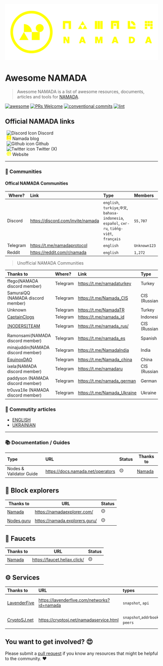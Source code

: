 <picture class="banner-logo-container">
  <source media="(prefers-color-scheme: dark)" srcset="./assets/logo_namada_for_dark_mode.svg">
  <source media="(prefers-color-scheme: light)" srcset="./assets/logo_namada_for_light_mode.svg">
  <img alt="namada_logo_banner" src="./assets/logo_namada_for_dark_mode.svg" id="banner-logo">
</picture>

# Awesome NAMADA

> Awesome NAMADA is a list of awesome resources, documents, articles and tools for [NAMADA](https://namada.net).

[![awesome](https://cdn.rawgit.com/sindresorhus/awesome/d7305f38d29fed78fa85652e3a63e154dd8e8829/media/badge.svg?style=for-the-badge)](https://github.com/anoma/namada-awesome)
[![PRs Welcome](https://img.shields.io/badge/PRs-welcome-brightgreen.svg?style=for-the-badge)](https://makeapullrequest.com)
[![conventional commits](https://img.shields.io/badge/Conventional%20Commits-1.0.0-yellow.svg?style=for-the-badge&logo=conventionalcommits)](https://conventionalcommits.org)
[![lint](https://img.shields.io/github/actions/workflow/status/mellifera-labs/namada-awesome/lint.yml?label=Lint&style=for-the-badge&logo=github)](https://github.com/mellifera-labs/namada-awesome/actions/workflows/lint.yml)

## Official NAMADA links

<div>
  <a href="https://discord.com/invite/namada" style="text-decoration: none; margin-left: 5px; display: inline-block;">
    <picture>
      <source media="(prefers-color-scheme: dark)" srcset="https://cdn.simpleicons.org/discord/yellow">
      <source media="(prefers-color-scheme: light)" srcset="https://cdn.simpleicons.org/discord/black">
      <img height="15" width="15" alt="Discord Icon" src="https://cdn.simpleicons.org/discord/yellow">
    </picture> Discord
  </a>
</div>

<div>
  <a href="https://namada.net/blog" style="text-decoration: none; margin-left: 5px; display: inline-block;">
    <picture>
      <source media="(prefers-color-scheme: dark)" srcset="./assets/blog-yellow.svg">
      <source media="(prefers-color-scheme: light)" srcset="./assets/blog-black.svg">
      <img height="15" width="15" alt="Medium icon" src="./assets/blog-yellow.svg">
    </picture> Namada blog
  </a>
</div>

<div>
  <a href="https://github.com/anoma/namada" style="text-decoration: none; margin-left: 5px; display: inline-block;">
    <picture>
      <source media="(prefers-color-scheme: dark)" srcset="https://cdn.simpleicons.org/github/yellow">
      <source media="(prefers-color-scheme: light)" srcset="https://cdn.simpleicons.org/github/black">
      <img height="15" width="15" alt="Github icon" src="https://cdn.simpleicons.org/github/yellow">
    </picture> Github
  </a>
</div>

<div>
  <a href="https://twitter.com/namada" style="text-decoration: none; margin-left: 5px; display: inline-block;">
    <picture>
      <source media="(prefers-color-scheme: dark)" srcset="https://cdn.simpleicons.org/x/yellow">
      <source media="(prefers-color-scheme: light)" srcset="https://cdn.simpleicons.org/x/black">
      <img height="15" width="15" alt="Twitter icon" src="https://cdn.simpleicons.org/x/yellow">
    </picture> Twitter (X)
  </a>
</div>

<div>
  <a href="https://namada.net" style="text-decoration: none; margin-left: 5px; display: inline-block;">
    <picture>
      <source media="(prefers-color-scheme: dark)" srcset="./assets/globe-yellow.svg">
      <source media="(prefers-color-scheme: light)" srcset="./assets/globe-black.svg">
      <img height="15" width="15" alt="Website icon" src="./assets/globe-yellow.svg">
    </picture>  Website
  </a>
</div>

---

### 🤝 Communities

#### **Offical NAMADA Communities**

| Where?   | Link                                | Type                                                                                           | Members                      |
| -------- |:----------------------------------- |:---------------------------------------------------------------------------------------------- |:---------------------------- |
| Discord  | <https://discord.com/invite/namada> | `english`, `turkiye`,`中文`, `bahasa-indonesia`, `español`, `снг-ru`, `tiếng-việt`, `français` | <!--members_count-->`55,707` |
| Telegram | <https://t.me/namadaprotocol>       | `english`                                                                                      | <!--members_count-->`Unknown123`  |
| Reddit   | <https://reddit.com/r/namada>       | `english`                                                                                      | <!--members_count-->`1,272`  |
  
> Unofficial NAMADA Communities

| Thanks to                                        | Where?   | Link                          | Type          | Members                  |
|:------------------------------------------------ |:-------- |:----------------------------- |:------------- |:------------------------ |
| ffego(NAMADA discord member)                     | Telegram | <https://t.me/namadaturkey>   | Turkey        | <!--members_count-->`Unknown1231123` |
| SamuraiQQ  (NAMADA discord member)               | Telegram | <https://t.me/Namada_CIS>     | CIS (Russian) | <!--members_count-->`Unknown` |
| Unknown                                          | Telegram | <https://t.me/NamadaTR>       | Turkey        | <!--members_count-->`Unknown` |
| [CaptainClogs](https://twitter.com/captainclogs) | Telegram | <https://t.me/namada_id>      | Indonesia     | <!--members_count-->`Unknown` |
| [[NODERS]TEAM](https://noders.team/)             | Telegram | <https://t.me/namada_rus/>    | CIS (Russian) | <!--members_count-->`Unknown` |
| Ramonsami(NAMADA discord member)                 | Telegram | <https://t.me/namada_es>      | Spanish       | <!--members_count-->`Unknown` |
| minajuddin(NAMADA discord member)                | Telegram | <https://t.me/NamadaIndia>    | India         | <!--members_count-->`Unknown` |
| [EquinoxDAO](https://www.equinoxdao.xyz)         | Telegram | <https://t.me/Namada_china>   | China         | <!--members_count-->`Unknown` |
| ixela(NAMADA discord member)                     | Telegram | <https://t.me/namadaru>       | CIS (Russian) | <!--members_count-->`Unknown` |
| paddyson (NAMADA discord member)                 | Telegram | <https://t.me/namada_german>  | German        | <!--members_count-->`Unknown` |
| tr0uva1lle (NAMADA discord member)               | Telegram | <https://t.me/Namada_Ukraine> | Ukraine       | <!--members_count-->`Unknown` |

### 📰 Commutity articles

- [ENGLISH](./articles/ENGLISH.md)
- [UKRAINIAN](./articles/UKRAINIAN.md)

---

### 📚 Documentation / Guides

| Type                    | URL                                 | Status | Thanks to                    |
|:----------------------- |:----------------------------------- | ------ | ---------------------------- |
| Nodes & Validator Guide | <https://docs.namada.net/operators> | 🟡     | [Namada](https://namada.net) |

## 🔭 Block explorers

| Thanks to  | URL                              | Status |
| ---------- | -------------------------------- | ------ |
| [Namada](https://namada.net)     | <https://namadaexplorer.com/>    | 🟡     |
| [Nodes.guru](https://nodes.guru/) | <https://namada.explorers.guru/> | 🟡     |

## 🚰 Faucets

| Thanks to | URL                            | Status |
| --------- | ------------------------------ | ------ |
| [Namada](https://namada.net)    | <https://faucet.heliax.click/> | 🟡     |

## ⚙️ Services

| Thanks to                                 | URL                                           | types                                         | network                                               | Status |
|:----------------------------------------- |:--------------------------------------------- |:--------------------------------------------- |:----------------------------------------------------- |:------ |
| [LavenderFive](https://lavenderfive.com/) | <https://lavenderfive.com/networks?id=namada> | `snapshot`, `api`                             | [current public testnet](https://namadaexplorer.com/) | 🟡     |
| [CryptoSJ.net](https://cryptosj.net/)     | <https://cryptosj.net/namadaservice.html>     | `snapshot`,`addrbook`,`rpc`,`genesis` `peers` | [current public testnet](https://namadaexplorer.com/) | 🟡     |

## You want to get involved? 😍

Please submit a [pull request](https://github.com/MELLIFERA-Labs/namada-awesome/pulls) if you know any resources that might be helpful to the community. ❤️
